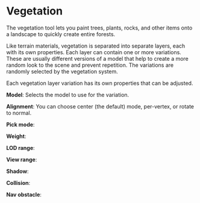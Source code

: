 # Vegetation

The vegetation tool lets you paint trees, plants, rocks, and other items onto a landscape to quickly create entire forests.

Like terrain materials, vegetation is separated into separate layers, each with its own properties. Each layer can contain one or more variations. These are usually different versions of a model that help to create a more random look to the scene and prevent repetition. The variations are randomly selected by the vegetation system.

Each vegetation layer variation has its own properties that can be adjusted.

**Model**: Selects the model to use for the variation.

**Alignment**: You can choose center (the default) mode, per-vertex, or rotate to normal.

**Pick mode**:

**Weight**:

**LOD range**:

**View range**:

**Shadow**:

**Collision**:

**Nav obstacle**:
